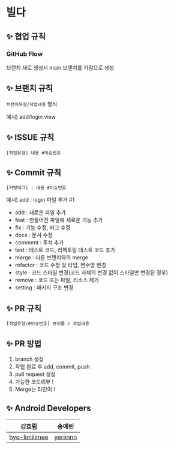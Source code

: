 # 빌다

## ✨ 협업 규칙
### GitHub Flow
브랜치 새로 생성시 main 브랜치를 기점으로 생성

## ✨ 브랜치 규칙
`브랜치유형/작업내용` 형식

예시) add/login view

## ✨ ISSUE 규칙
`[작업유형] 내용 #이슈번호`

## ✨ Commit 규칙
`[커밋태그] : 내용 #이슈번호`

예시) add : login 파일 추가 #1

- add : 새로운 파일 추가 
- feat : 만들어진 파일에 새로운 기능 추가
- fix : 기능 수정, 버그 수정
- docs : 문서 수정
- comment : 주석 추가
- test : 테스트 코드, 리팩토링 테스트 코드 추가
- merge : 다른 브랜치와의 merge
- refactor : 코드 수정 및 타입, 변수명 변경
- style : 코드 스타일 변경(코드 자체의 변경 없이 스타일만 변경된 경우)
- remove : 코드 또는 파일, 리소스 제거
- setting : 패키지 구조 변경

## ✨ PR 규칙
`[작업유형/#이슈번호] 뷰이름 / 작업내용`

## ✨ PR 방법
1) branch 생성
2) 작업 완료 후 add, commit, push
3) pull request 생성
4) 가능한 코드리뷰 !
5) Merge는 타인이 !

## ✨ Android Developers
|  강효림  |   송예린   | 
|:---------:|:-----------------------------------------------------:|
| [hyo-limilimee](https://github.com/hyo-limilimee) | [yeriinnn](https://github.com/yeriinnn) |

